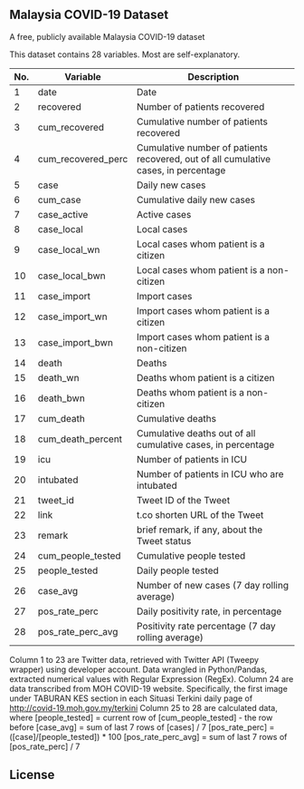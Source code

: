 ## Malaysia COVID-19 Dataset
A free, publicly available Malaysia COVID-19 dataset

This dataset contains 28 variables. Most are self-explanatory.

| No. | Variable           | Description                                                                         |
|-----|--------------------|-------------------------------------------------------------------------------------|
| 1   | date               | Date                                                                                |
| 2   | recovered          | Number of patients recovered                                                        |
| 3   | cum_recovered      | Cumulative number of patients recovered                                             |
| 4   | cum_recovered_perc | Cumulative number of patients recovered, out of all cumulative cases, in percentage |
| 5   | case               | Daily new cases                                                                     |
| 6   | cum_case           | Cumulative daily new cases                                                          |
| 7   | case_active        | Active cases                                                                        |
| 8   | case_local         | Local cases                                                                         |
| 9   | case_local_wn      | Local cases whom patient is a citizen                                               |
| 10  | case_local_bwn     | Local cases whom patient is a non-citizen                                           |
| 11  | case_import        | Import cases                                                                        |
| 12  | case_import_wn     | Import cases whom patient is a citizen                                              |
| 13  | case_import_bwn    | Import cases whom patient is a non-citizen                                          |
| 14  | death              | Deaths                                                                              |
| 15  | death_wn           | Deaths whom patient is a citizen                                                    |
| 16  | death_bwn          | Deaths whom patient is a non-citizen                                                |
| 17  | cum_death          | Cumulative deaths                                                                   |
| 18  | cum_death_percent  | Cumulative deaths out of all cumulative cases, in percentage                        |
| 19  | icu                | Number of patients in ICU                                                           |
| 20  | intubated          | Number of patients in ICU who are intubated                                         |
| 21  | tweet_id           | Tweet ID of the Tweet                                                               |
| 22  | link               | t.co shorten URL of the Tweet                                                       |
| 23  | remark             | brief remark, if any, about the Tweet status                                        |
| 24  | cum_people_tested  | Cumulative people tested                                                            |
| 25  | people_tested      | Daily people tested                                                                 |
| 26  | case_avg           | Number of new cases (7 day rolling average)                                         |
| 27  | pos_rate_perc      | Daily positivity rate, in percentage                                                |
| 28  | pos_rate_perc_avg  | Positivity rate percentage (7 day rolling average)                                  |


Column 1 to 23 are Twitter data, retrieved with Twitter API (Tweepy wrapper) using developer account. Data wrangled in Python/Pandas, extracted numerical values with Regular Expression (RegEx).
Column 24 are data transcribed from MOH COVID-19 website. Specifically, the first image under TABURAN KES section in each Situasi Terkini daily page of http://covid-19.moh.gov.my/terkini
Column 25 to 28 are calculated data, where 
[people_tested] = current row of [cum_people_tested] - the row before
[case_avg] = sum of last 7 rows of [cases] / 7
[pos_rate_perc] = ([case]/[people_tested]) * 100
[pos_rate_perc_avg] = sum of last 7 rows of [pos_rate_perc] / 7

## License

